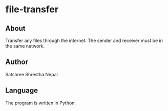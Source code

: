 # file-transfer

## About
Transfer any files through the internet. The sender and receiver must be in the same network.

## Author
Satshree Shrestha
Nepal

## Language
The program is written in Python.
